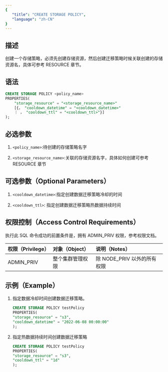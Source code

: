 ```yaml
---
{
   "title": "CREATE STORAGE POLICY",
   "language": "zh-CN"
}
---
```


<!--
Licensed to the Apache Software Foundation (ASF) under one
or more contributor license agreements.  See the NOTICE file
distributed with this work for additional information
regarding copyright ownership.  The ASF licenses this file
to you under the Apache License, Version 2.0 (the
"License"); you may not use this file except in compliance
with the License.  You may obtain a copy of the License at

  http://www.apache.org/licenses/LICENSE-2.0

Unless required by applicable law or agreed to in writing,
software distributed under the License is distributed on an
"AS IS" BASIS, WITHOUT WARRANTIES OR CONDITIONS OF ANY
KIND, either express or implied.  See the License for the
specific language governing permissions and limitations
under the License.
-->

## 描述
创建一个存储策略，必须先创建存储资源，然后创建迁移策略时候关联创建的存储资源名，具体可参考 RESOURCE 章节。

## 语法

```sql
CREATE STORAGE POLICY <policy_name>
PROPERTIES(
    "storage_resource" = "<storage_resource_name>"
    [{， "cooldown_datetime" = "<cooldown_datetime>"
    ｜ ， "cooldown_ttl" = "<cooldown_ttl>"}]
);
```

## 必选参数

1. `<policy_name>`:待创建的存储策略名字

2. `<storage_resource_name>`:关联的存储资源名字，具体如何创建可参考 RESOURCE 章节

## 可选参数（Optional Parameters）

1. `<cooldown_datetime>`:指定创建数据迁移策略冷却的时间

2. `<cooldown_ttl>`: 指定创建数据迁移策略热数据持续时间

## 权限控制（Access Control Requirements）

执行此 SQL 命令成功的前置条件是，拥有 ADMIN_PRIV 权限，参考权限文档。

| 权限（Privilege） | 对象（Object）   | 说明（Notes）               |
| :---------------- | :--------------- | :-------------------------- |
| ADMIN_PRIV        | 整个集群管理权限 | 除 NODE_PRIV 以外的所有权限 |

## 示例（Example）

1. 指定数据冷却时间创建数据迁移策略。

    ```sql
    CREATE STORAGE POLICY testPolicy
    PROPERTIES(
    "storage_resource" = "s3",
    "cooldown_datetime" = "2022-06-08 00:00:00"
    );
    ```

2. 指定热数据持续时间创建数据迁移策略

    ```sql
    CREATE STORAGE POLICY testPolicy
    PROPERTIES(
    "storage_resource" = "s3",
    "cooldown_ttl" = "1d"
    );
    ```